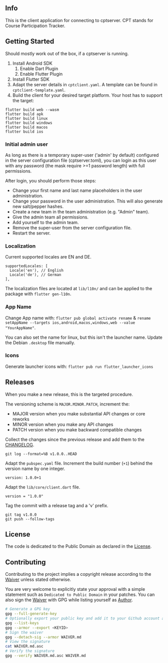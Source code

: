 ## Info

This is the client application for connecting to cptserver. CPT stands for Course Participation Tracker.

## Getting Started

Should mostly work out of the box, if a cptserver is running.

1) Install Android SDK
   1) Enable Dart Plugin
   2) Enable Flutter Plugin
2) Install Flutter SDK
3) Adapt the server details in `cptclient.yaml`. A template can be found in `cptclient-template.yaml`.
4) Build the client for your desired target platform. Your host has to support the target:

```
flutter build web --wasm
flutter build apk
flutter build linux
flutter build windows
flutter build macos
flutter build ios
```

### Initial admin user

As long as there is a temporary super-user ('admin' by default) configured in the server configuration file (cptserver.toml), you can login as this user
with any password (the mask require >=1 password length) with full permissions.

After login, you should perform those steps:
- Change your first name and last name placeholders in the user administration.
- Change your password in the user administration. This will also generate new salt/pepper hashes.
- Create a new team in the team administration (e.g. "Admin" team).
- Give the admin team all permissions.
- Add yourself to the admin team.
- Remove the super-user from the server configuration file.
- Restart the server.

### Localization

Current supported locales are EN and DE.

```
supportedLocales: [
  Locale('en'), // English
  Locale('de'), // German
],
```

The localization files are located at `lib/l10n/` and can be applied to the package with `flutter gen-l10n`.

### App Name

Change App name with: `flutter pub global activate rename` & `rename setAppName --targets ios,android,macos,windows,web --value "YourAppName"`.

You can also set the name for linux, but this isn't the launcher name. Update the Debian `.desktop` file manually.

### Icons

Generate launcher icons with: `flutter pub run flutter_launcher_icons`

## Releases

When you make a new release, this is the targeted procedure.

The versioning scheme is `MAJOR.MINOR.PATCH`, increment the:
- MAJOR version when you make substantial API changes or core reworks
- MINOR version when you make any API changes
- PATCH version when you make backward compatible changes

Collect the changes since the previous release and add them to the [CHANGELOG](CHANGELOG.md).
```
git log --format=%B v1.0.0..HEAD
```

Adapt the `pubspec.yaml` file. Increment the build number (`+1`) behind the version name by one integer.
```
version: 1.0.0+1
```

Adapt the `lib/core/client.dart` file.

```
version = "1.0.0"
```

Tag the commit with a release tag and a 'v' prefix.
```
git tag v1.0.0
git push --follow-tags
```

## License

The code is dedicated to the Public Domain as declared in the [License](LICENSE.md).

## Contributing

Contributing to the project implies a copyright release according to the [Waiver](WAIVER.md) unless 
stated otherwise.

You are very welcome to explicitly state your approval with a simple statement such as
`Dedicated to Public Domain` in your patches. You can also sign the [Waiver](WAIVER.md) with GPG
while listing yourself as [Author](AUTHORS.md).

```bash
# Generate a GPG key
gpg --full-generate-key
# Optionally export your public key and add it to your Github account and/or a keyserver.
gpg --list-keys
gpg --armor --export <KEYID>
# Sign the waiver
gpg --detach-sig --armor WAIVER.md
# View the signature
cat WAIVER.md.asc
# Verify the signature
gpg --verify WAIVER.md.asc WAIVER.md
```
